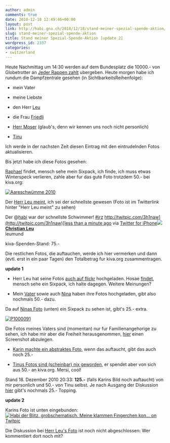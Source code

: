 ```yaml
---
author: admin
comments: true
date: 2010-12-18 12:49:46+00:00
layout: post
link: http://habi.gna.ch/2010/12/18/stand-meiner-spezial-spende-aktion/
slug: stand-meiner-spezial-spende-aktion
title: Stand meiner Spezial-Spende-Aktion [update 2]
wordpress_id: 2337
categories:
- switzerland
---
```


Heute Nachmittag um 14:30 werden auf dem Bundesplatz die 10000.- von Globetrotter an [Jeder Rappen zahlt](http://www.jrz.ch/www/de/drs3/jeder-rappen-zaehlt.html) ubergeben. Heute morgen habe ich rundum die Dampfzentrale gesehen (in SichtbarkeitsReihenfolge):





  
  * mein Vater


  
  * meine Liebste


  
  * den Herr [Leu](http://leumund.ch/)


  
  * die Frau [Friedli](http://www.karinfriedli.ch/)


  
  * [Herr Moser](http://twitter.com/#!/habasch) (glaub's, denn wir kennen uns noch nicht personlich)


  
  * [Tinu](http://tinus-welt.blogspot.com/)




Ich werde in der nachsten Zeit diesen Eintrag mit den eintrudelnden Fotos aktualisieren.




Bis jetzt habe ich diese Fotos gesehen:




[Raphael](http://www.flickr.com/photos/raphael_moser/5270407439/) findet, mensch sehe mein Sixpack, ich finde, ich muss etwas Winterspeck verlieren, zahle aber fur das gute Foto trotzdem 50.- bei kiva.org:

[![Aareschwümme 2010](http://farm6.static.flickr.com/5207/5270407439_08e708368c.jpg)](http://www.flickr.com/photos/raphael_moser/5270407439/)  

  

Der [Herr Leu meint](http://twitter.com/#!/leumund/statuses/16079739462615040), ich sei der schnellste gewesen (Foto ist im Twitterlink hinter "Herr Leu meint" zu sehen) 

Der @[habi](http://twitter.com/habi) war der schnellste Schwimmer! [#jrz](http://twitter.com/search?q=%23jrz)  [http://twitpic.com/3h1naw](http://twitpic.com/3h1naw)[less than a minute ago](http://twitter.com/leumund/statuses/16079739462615040) via [Twitter for iPhone](http://twitter.com/)[![](http://a3.twimg.com/profile_images/1174075451/avatar_2010_leu_new_normal.jpg)](http://twitter.com/leumund)**[Christian Leu](http://twitter.com/leumund)**  
leumund





kiva-Spenden-Stand: 75.-




Die restlichen Fotos, die auftauchen, werde ich hier vermerken und dann (evtl. erst in ein paar Tagen) den Totalbetrag fur kiva.org zusammentragen.




**update 1**




- Herr Leu hat seine Fotos [auch auf flickr](http://www.flickr.com/photos/leumund/people/habi/) hochgeladen. Hosae [findet](http://www.flickr.com/photos/leumund/5271097890/comment72157625623317342/), mensch sehe ein Sixpack, ich halte dagegen. Weitere Meinungen?




- Mein [Vater](http://www.flickr.com/photos/habiold/tags/jrz/) sowie auch [Nina](http://www.flickr.com/photos/ninahostettler/tags/jrz/) haben ihre Fotos hochgeladen, gibt also nochmals 50.- dazu.




Da auf [Ninas Foto](http://www.flickr.com/photos/ninahostettler/5271385089/) (unten) ein Sixpack zu sehen ist, gibt's 25.- extra.




[![P1000091](http://farm6.static.flickr.com/5163/5271385089_a8ec95c1e5.jpg)](http://www.flickr.com/photos/ninahostettler/5271385089/)


  

Die Fotos meines Vaters sind (momentan) nur fur Familienangehorige zu sehen, ich habe mir aber die Freiheit herausgenommen, [hier](http://cl.ly/3glh) einen Screenshot abzulegen.



- [Karin machte ein abstraktes Foto](http://habi.gna.ch/2010/12/18/stand-meiner-spezial-spende-aktion/#comment-14268), wenn das auftaucht, gibt das auch noch 25.-




- [Tinus Fotos sind (scheinbar) nix geworden](http://habi.gna.ch/2010/12/18/stand-meiner-spezial-spende-aktion/#comment-14279), er spendet aber von sich aus 50.- an kiva.org. Mersi, cool!




Stand 18. Dezember 2010 20:33: **125.-** (falls Karins Bild noch auftaucht) von mir personlich und 50.- von Tinu selbst. Je nach Ausgang der Diskussion [hier](http://www.flickr.com/photos/leumund/5271097890/) gibt's nochmals 25.- Topping.





**update 2**


Karins Foto ist unten eingebunden:
[![Habi der Blitz, grobschematisch. Meine klammen Fingerchen kon... on Twitpic](http://twitpic.com/show/thumb/3i67yp.jpg)](http://twitpic.com/3i67yp)
  

Die Diskussion bei [Herr Leu's Foto](http://flic.kr/p/92MKL7) ist noch nicht abgeschlossen: Wer kommentiert dort noch mit?

